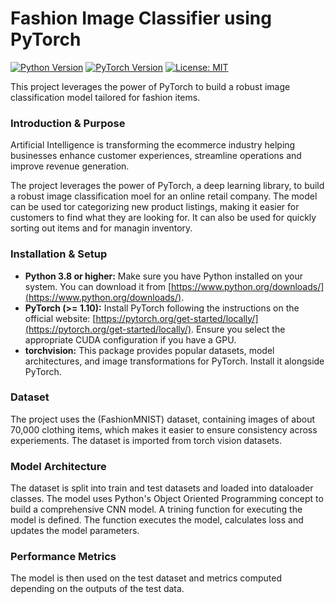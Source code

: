 # Fashion Image Classifier using PyTorch

[![Python Version](https://img.shields.io/badge/python-3.8+-blue.svg)](https://www.python.org/downloads/)
[![PyTorch Version](https://img.shields.io/badge/pytorch-1.10+-orange.svg)](https://pytorch.org/)
[![License: MIT](https://img.shields.io/badge/License-MIT-yellow.svg)](https://opensource.org/licenses/MIT)

This project leverages the power of PyTorch to build a robust image classification model tailored for fashion items. 

### Introduction & Purpose 
Artificial Intelligence is transforming the ecommerce industry helping businesses enhance customer experiences, streamline operations and improve revenue generation. 

The project leverages the power of PyTorch, a deep learning library, to build a robust image classification moel for an online retail company. The model can be used tor categorizing new product listings, making it easier for customers to find what they are looking for. It can also be used for quickly sorting out items and for managin inventory.  

### Installation & Setup 
* **Python 3.8 or higher:** Make sure you have Python installed on your system. You can download it from [https://www.python.org/downloads/](https://www.python.org/downloads/).
* **PyTorch (>= 1.10):** Install PyTorch following the instructions on the official website: [https://pytorch.org/get-started/locally/](https://pytorch.org/get-started/locally/). Ensure you select the appropriate CUDA configuration if you have a GPU.
* **torchvision:** This package provides popular datasets, model architectures, and image transformations for PyTorch. Install it alongside PyTorch.

### Dataset 
The project uses the (FashionMNIST) dataset, containing images of about 70,000 clothing items, which makes it easier to ensure consistency across experiements. The dataset is imported from torch vision datasets.

### Model Architecture 
The dataset is split into train and test datasets and loaded into dataloader classes.
The model uses Python's Object Oriented Programming concept to build a comprehensive CNN model. 
A trining function for executing the model is defined. The function executes the model, calculates loss and updates the model parameters.

### Performance Metrics
The model is then used on the test dataset and metrics computed depending on the outputs of the test data. 
